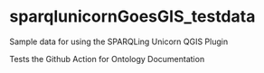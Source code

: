 # sparqlunicornGoesGIS_testdata
Sample data for using the SPARQLing Unicorn QGIS Plugin

Tests the Github Action for Ontology Documentation

